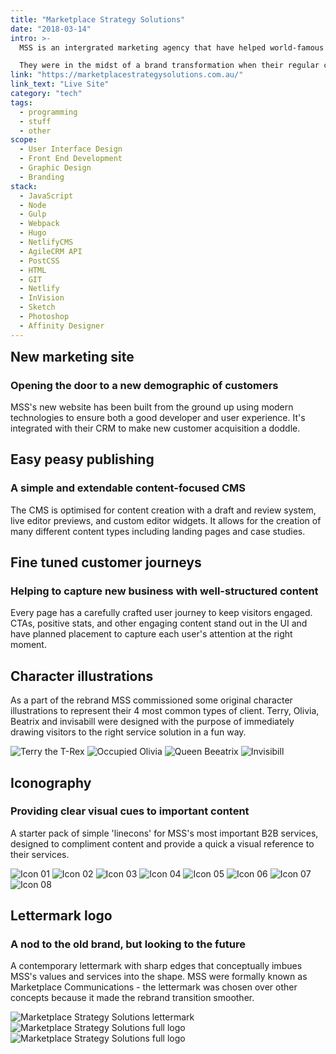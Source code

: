 ```yaml
---
title: "Marketplace Strategy Solutions"
date: "2018-03-14"
intro: >-
  MSS is an intergrated marketing agency that have helped world-famous brands implement marketing campaigns and strategies for the past 30 years.

  They were in the midst of a brand transformation when their regular creatives let them down. They hired me to create a new direction for their brand and website.
link: "https://marketplacestrategysolutions.com.au/"
link_text: "Live Site"
category: "tech"
tags:
  - programming
  - stuff
  - other
scope:
  - User Interface Design
  - Front End Development
  - Graphic Design
  - Branding
stack:
  - JavaScript
  - Node
  - Gulp
  - Webpack
  - Hugo
  - NetlifyCMS
  - AgileCRM API
  - PostCSS
  - HTML
  - GIT
  - Netlify
  - InVision
  - Sketch
  - Photoshop
  - Affinity Designer
---
```


<c-revealer container="true" curtain="true" margin="true">
  <h2 style="margin-top: 0;">New marketing site</h2>
</c-revealer>

<c-revealer container="true" curtain="true">
  <h3>Opening the door to a new demographic of customers</h3>
</c-revealer>

<c-revealer container="true" curtain="true">
  <p>MSS's new website has been built from the ground up using modern technologies to ensure both a good developer and user experience. It's integrated with their CRM to make new customer acquisition a doddle.</p>
</c-revealer>

<c-revealer>
  <c-video url="https://streamable.com/p478y"></c-video>
</c-revealer>

<c-revealer container="true" curtain="true">
  <h2>Easy peasy publishing</h2>
</c-revealer>

<c-revealer container="true" curtain="true">
  <h3>A simple and extendable content-focused CMS</h3>
</c-revealer>

<c-revealer container="true" curtain="true">
  <p>The CMS is optimised for content creation with a draft and review system, live editor previews, and custom editor widgets. It allows for the creation of many different content types including landing pages and case studies.</p>
</c-revealer>

<c-revealer>
  <c-video url="https://streamable.com/0ybtc"></c-video>
</c-revealer>

<c-revealer container="true" curtain="true">
  <h2>Fine tuned customer journeys</h2>
</c-revealer>

<c-revealer container="true" curtain="true">
  <h3>Helping to capture new business with well-structured content</h3>
</c-revealer>

<c-revealer container="true" curtain="true">
  <p>Every page has a carefully crafted user journey to keep visitors engaged. CTAs, positive stats, and other engaging content stand out in the UI and have planned placement to capture each user's attention at the right moment.</p>
</c-revealer>

<c-revealer>
  <c-video url="https://streamable.com/rzeem"></c-video>
</c-revealer>

<c-revealer container="true" curtain="true">
  <h2>Character illustrations</h2>
</c-revealer>

<c-revealer container="true" curtain="true">
  <p>As a part of the rebrand MSS commissioned some original character illustrations to represent their 4 most common types of client. Terry, Olivia, Beatrix and invisabill were designed with the purpose of immediately drawing visitors to the right service solution in a fun way. </p>
</c-revealer>

<c-revealer>
  <c-grid columns="2" fill="images">
    <img src="/images/terry.svg" alt="Terry the T-Rex">
    <img src="/images/olivia.svg" alt="Occupied Olivia">
    <img src="/images/beeatrix.svg" alt="Queen Beeatrix">
    <img src="/images/invisibill.svg" alt="Invisibill">
  </c-grid>
</c-revealer>

<c-revealer container="true" curtain="true">
  <h2>Iconography</h2>
</c-revealer>

<c-revealer container="true" curtain="true">
  <h3>Providing clear visual cues to important content</h3>
</c-revealer>

<c-revealer container="true" curtain="true">
  <p>A starter pack of simple 'linecons' for MSS's most important B2B services, designed to compliment content and provide a quick a visual reference to their services.</p>
</c-revealer>

<c-revealer>
  <c-grid columns="4" fill="background">
    <img src="/images/icon_01.svg" alt="Icon 01">
    <img src="/images/icon_02.svg" alt="Icon 02">
    <img src="/images/icon_03.svg" alt="Icon 03">
    <img src="/images/icon_04.svg" alt="Icon 04">
    <img src="/images/icon_05.svg" alt="Icon 05">
    <img src="/images/icon_06.svg" alt="Icon 06">
    <img src="/images/icon_07.svg" alt="Icon 07">
    <img src="/images/icon_08.svg" alt="Icon 08">
  </c-grid>
</c-revealer>

<c-revealer container="true" curtain="true">
  <h2>Lettermark logo</h2>
</c-revealer>

<c-revealer container="true" curtain="true">
  <h3>A nod to the old brand, but looking to the future</h3>
</c-revealer>

<c-revealer container="true" curtain="true">
  <p>A contemporary lettermark with sharp edges that conceptually imbues MSS's values and services into the shape. MSS were formally known as Marketplace Communications - the lettermark was chosen over other concepts because it made the rebrand transition smoother.</p>
</c-revealer>

<c-revealer>
  <c-grid columns="1-2">
    <wrapper color="#ffffff"><img src="/images/logo.svg" alt="Marketplace Strategy Solutions lettermark"></wrapper>
    <wrapper color="#e6232c"><img src="/images/logo_alt_01.svg" alt="Marketplace Strategy Solutions full logo"></wrapper>
    <wrapper color="#161617"><img src="/images/logo_alt_02.svg" alt="Marketplace Strategy Solutions full logo" /></wrapper>
  </c-grid>
</c-revealer>
